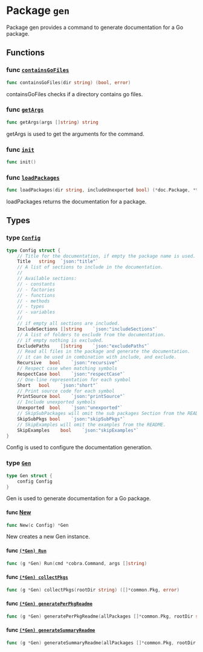 # Package `gen`

Package gen provides a command to generate documentation for a Go package.

## Functions

### func [`containsGoFiles`](run.go#L73)

```go
func containsGoFiles(dir string) (bool, error)
```

containsGoFiles checks if a directory contains go files.

### func [`getArgs`](types.go#L322)

```go
func getArgs(args []string) string
```

getArgs is used to get the arguments for the command.

### func [`init`](run.go#L14)

```go
func init()
```

### func [`loadPackages`](run.go#L19)

```go
func loadPackages(dir string, includeUnexported bool) (*doc.Package, *token.FileSet, error)
```

loadPackages returns the documentation for a package.

## Types

### type [`Config`](types.go#L19)

```go
type Config struct {
	// Title for the documentation, if empty the package name is used.
	Title	string	`json:"title"`
	// A list of sections to include in the documentation.
	//
	// Available sections:
	// - constants
	// - factories
	// - functions
	// - methods
	// - types
	// - variables
	//
	// if empty all sections are included.
	IncludeSections	[]string	`json:"includeSections"`
	// A list of folders to exclude from the documentation.
	// if empty nothing is excluded.
	ExcludePaths	[]string	`json:"excludePaths"`
	// Read all files in the package and generate the documentation.
	// it can be used in combination with include, and exclude.
	Recursive	bool	`json:"recursive"`
	// Respect case when matching symbols
	RespectCase	bool	`json:"respectCase"`
	// One-line representation for each symbol
	Short	bool	`json:"short"`
	// Print source code for each symbol
	PrintSource	bool	`json:"printSource"`
	// Include unexported symbols
	Unexported	bool	`json:"unexported"`
	// SkipSubPackages will omit the sub packages Section from the README.
	SkipSubPkgs	bool	`json:"skipSubPkgs"`
	// SkipExamples will omit the examples from the README.
	SkipExamples	bool	`json:"skipExamples"`
}
```

Config is used to configure the documentation generation.

### type [`Gen`](types.go#L55)

```go
type Gen struct {
	config Config
}
```

Gen is used to generate documentation for a Go package.

#### func [New](types.go#L60)

```go
func New(c Config) *Gen
```

New creates a new Gen instance.

#### func [`(*Gen) Run`](types.go#L64)

```go
func (g *Gen) Run(cmd *cobra.Command, args []string)
```

#### func [`(*Gen) collectPkgs`](types.go#L101)

```go
func (g *Gen) collectPkgs(rootDir string) ([]*common.Pkg, error)
```

#### func [`(*Gen) generatePerPkgReadme`](types.go#L206)

```go
func (g *Gen) generatePerPkgReadme(allPackages []*common.Pkg, rootDir string, cfg Config)
```

#### func [`(*Gen) generateSummaryReadme`](types.go#L272)

```go
func (g *Gen) generateSummaryReadme(allPackages []*common.Pkg, rootDir string, cfg Config)
```
